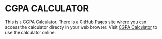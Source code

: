 # CGPA CALCULATOR
This is a CGPA Calculator. There is a GitHub Pages site where you can access the calculator directly in your web browser. Visit  [CGPA Calculator](https://mahirsalahin.github.io/cgpa-calculator/) to use the calculator online.